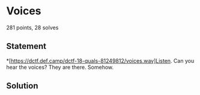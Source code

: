 Voices
======
281 points, 28 solves

Statement
---------

*[https://dctf.def.camp/dctf-18-quals-81249812/voices.wav]Listen. Can you hear the voices? They are there. Somehow. 

Solution
--------

